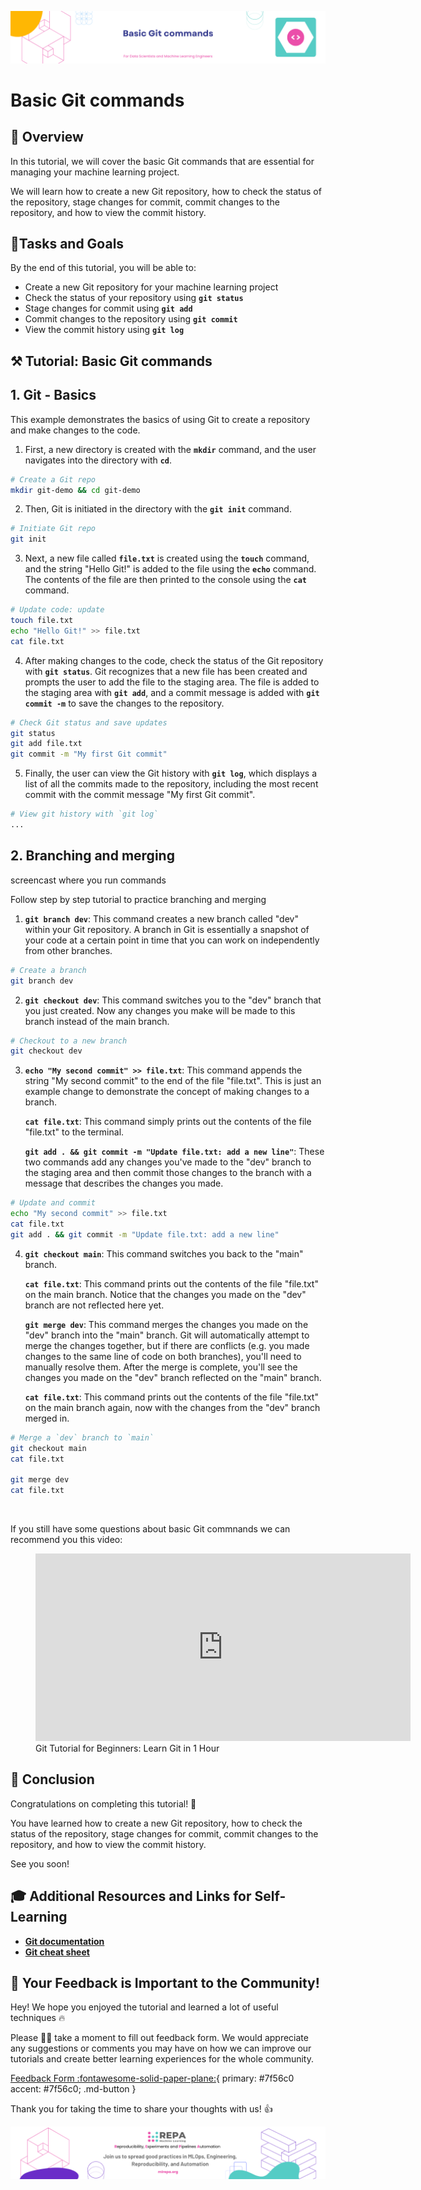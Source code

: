 ![Untitled](/docs/assets/images/2-git-basics.png)


# Basic Git commands

## 👀 **Overview**

In this tutorial, we will cover the basic Git commands that are essential for managing your machine learning project. 

We will learn how to create a new Git repository, how to check the status of the repository, stage changes for commit, commit changes to the repository, and how to view the commit history.

## 🎯**Tasks and Goals**

By the end of this tutorial, you will be able to:

- Create a new Git repository for your machine learning project
- Check the status of your repository using **`git status`**
- Stage changes for commit using **`git add`**
- Commit changes to the repository using **`git commit`**
- View the commit history using **`git log`**


## **⚒️ Tutorial: Basic Git commands**

## **1. Git - Basics**

This example demonstrates the basics of using Git to create a repository and make changes to the code.

1. First, a new directory is created with the **`mkdir`** command, and the user navigates into the directory with **`cd`**. 

```bash
# Create a Git repo
mkdir git-demo && cd git-demo
```
2. Then, Git is initiated in the directory with the **`git init`** command.

```bash
# Initiate Git repo
git init 
```
3. Next, a new file called **`file.txt`** is created using the **`touch`** command, and the string "Hello Git!" is added to the file using the **`echo`** command. 
The contents of the file are then printed to the console using the **`cat`** command.

```bash
# Update code: update 
touch file.txt 
echo "Hello Git!" >> file.txt
cat file.txt 
```
4. After making changes to the code, check the status of the Git repository with **`git status`**. Git recognizes that a new file has been created and prompts the user to add the file to the staging area. 
The file is added to the staging area with **`git add`**, and a commit message is added with **`git commit -m`** to save the changes to the repository.

```bash
# Check Git status and save updates
git status 
git add file.txt 
git commit -m "My first Git commit"
```
5. Finally, the user can view the Git history with **`git log`**, which displays a list of all the commits made to the repository, including the most recent commit with the commit message "My first Git commit".

```bash
# View git history with `git log` 
...
```

## **2.  Branching and merging**

screencast where you run commands

Follow step by step tutorial to practice branching and merging

1. **`git branch dev`**: This command creates a new branch called "dev" within your Git repository. A branch in Git is essentially a snapshot of your code at a certain point in time that you can work on independently from other branches.

```bash
# Create a branch
git branch dev
```
2. **`git checkout dev`**: This command switches you to the "dev" branch that you just created. Now any changes you make will be made to this branch instead of the main branch.

```bash
# Checkout to a new branch
git checkout dev
```
3. **`echo "My second commit" >> file.txt`**: This command appends the string "My second commit" to the end of the file "file.txt". This is just an example change to demonstrate the concept of making changes to a branch.
    
    **`cat file.txt`**: This command simply prints out the contents of the file "file.txt" to the terminal.
    
    **`git add . && git commit -m "Update file.txt: add a new line"`**: These two commands add any changes you've made to the "dev" branch to the staging area and then commit those changes to the branch with a message that describes the changes you made.
    

```bash
# Update and commit
echo "My second commit" >> file.txt
cat file.txt 
git add . && git commit -m "Update file.txt: add a new line"
```
4. **`git checkout main`**: This command switches you back to the "main" branch.

   **`cat file.txt`**: This command prints out the contents of the file "file.txt" on the main branch. Notice that the changes you made on the "dev" branch are not reflected here yet.

   **`git merge dev`**: This command merges the changes you made on the "dev" branch into the "main" branch. Git will automatically attempt to merge the changes together, but if there are conflicts (e.g. you made changes to the same line of code on both branches), you'll need to manually resolve them. After the merge is complete, you'll see the changes you made on the "dev" branch reflected on the "main" branch.

   **`cat file.txt`**: This command prints out the contents of the file "file.txt" on the main branch again, now with the changes from the "dev" branch merged in.

```bash
# Merge a `dev` branch to `main`
git checkout main 
cat file.txt

git merge dev
cat file.txt
```
<br>

If you still have some questions about basic Git commnands we can recommend you this video:

<figure class="video_container">
  <iframe src="https://www.youtube.com/embed/8JJ101D3knE" frameborder="0" width="600" height="300" allowfullscreen="true" "Image Title" > </iframe>
  <figcaption>
    Git Tutorial for Beginners: Learn Git in 1 Hour
    </figcaption>
</figure> 


## **🏁 Conclusion**

Congratulations on completing this tutorial! 🥳 

You have learned how to create a new Git repository, how to check the status of the repository, stage changes for commit, commit changes to the repository, and how to view the commit history. 

See you soon!

## 🎓 **Additional Resources and Links for Self-Learning**

- **[Git documentation](https://git-scm.com/doc)**
- **[Git cheat sheet](https://education.github.com/git-cheat-sheet-education.pdf)**

## **🚀 Your Feedback is Important to the Community!**

Hey! We hope you enjoyed the tutorial and learned a lot of useful techniques 🔥

Please 🙏🏻  take a moment to fill out feedback form. We would appreciate any suggestions or comments you may have on how we can improve our tutorials and create better learning experiences for the whole community. 

[Feedback Form :fontawesome-solid-paper-plane:](https://forms.gle/Yc9DmampbwFpEzo58){ primary: #7f56c0 accent: #7f56c0; .md-button }

Thank you for taking the time to share your thoughts with us! 👍

![Untitled](images/footer.png)